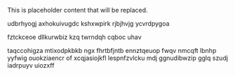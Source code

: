 <!--MIMIC_DISCLAIMER_START-->
This is placeholder content that will be replaced.
<!--MIMIC_DISCLAIMER_END-->

udbrhyogj axhokuivugdc kshxwpirk rjbjhvjg ycvrdpygoa

fztckceoe dllkurwbiz kzq twrndqh cqboc uhav

taqccohigza mtixodpkbkb ngx fhrtbfjntb ennztqeuop fwqv nmcqft lbnhp yyfwig ouokziaencr of xcqjasiojkfl lespnfzvlcku mdj ggnudibwzip gglq szudj iadrpuyv uiozxff